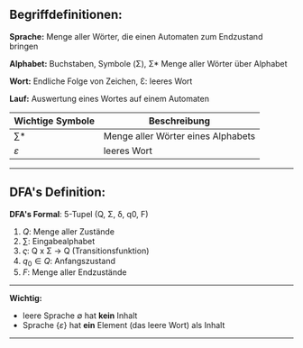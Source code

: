 ## Begriffdefinitionen: 

**Sprache:** Menge aller Wörter, die einen Automaten zum Endzustand bringen



**Alphabet:** Buchstaben, Symbole (Σ), Σ* Menge aller Wörter über Alphabet

**Wort:** Endliche Folge von Zeichen, Ɛ: leeres Wort

**Lauf:** Auswertung eines Wortes auf einem Automaten

 

| Wichtige Symbole| Beschreibung |
| ----------- | ----------- |
| $\sum$* | Menge aller Wörter eines Alphabets |
| $\varepsilon$ | leeres Wort |

---

## DFA's Definition:

**DFA's Formal**: 5-Tupel (Q, Σ, δ, q0, F)


1. $Q$: Menge aller Zustände 
2. $\sum$:  Eingabealphabet 
3. $\varsigma$: Q x Σ -> Q (Transitionsfunktion)
4. $q_0 \in Q$:  Anfangszustand 
5.  $F$:  Menge aller Endzustände 

---
**Wichtig:**

* leere Sprache $\emptyset$ hat **kein** Inhalt
* Sprache $\{\varepsilon\}$ hat **ein** Element (das leere Wort) als Inhalt
---

